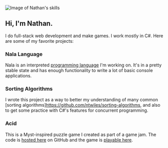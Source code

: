 ![Image of Nathan's skills](http://nathanwiles.net/img/skills.png)

## Hi, I'm Nathan.
I do full-stack web development and make games. I work mostly in C#. Here are some of my favorite projects:

### Nala Language
Nala is an interpreted [programming language](https://github.com/ntwiles/nala) I'm working on. It's in a pretty stable state and has enough functionality to write a lot of basic console applications.

### Sorting Algorithms
I wrote this project as a way to better my understanding of many common [sorting algorithms]https://github.com/ntwiles/sorting-algorithms, and also to get some practice with C#'s features for concurrent programming.

### Acid 
This is a Myst-inspired puzzle game I created as part of a game jam. The code is [hosted here](https://github.com/ntwiles/acid) on GitHub and the game is [playable here](https://ntwiles.itch.io/acid). 

